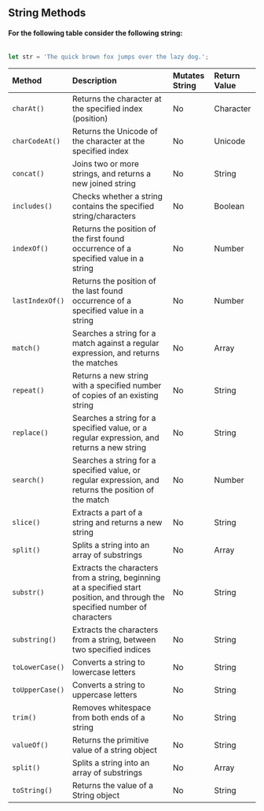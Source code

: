 ## String Methods

#### For the following table consider the following string:

```javascript

let str = 'The quick brown fox jumps over the lazy dog.';

```

| Method         | Description                                                                                   | Mutates String | Return Value |
| :------------- | :-------------------------------------------------------------------------------------------- | :------------- | :----------- |
| `charAt()`     | Returns the character at the specified index (position)                                       | No             | Character    |
| `charCodeAt()` | Returns the Unicode of the character at the specified index                                   | No             | Unicode      |
| `concat()`     | Joins two or more strings, and returns a new joined string                                    | No             | String       |
| `includes()`   | Checks whether a string contains the specified string/characters                             | No             | Boolean      |
| `indexOf()`    | Returns the position of the first found occurrence of a specified value in a string          | No             | Number       |
| `lastIndexOf()`| Returns the position of the last found occurrence of a specified value in a string           | No             | Number       |
| `match()`      | Searches a string for a match against a regular expression, and returns the matches           | No             | Array        |
| `repeat()`     | Returns a new string with a specified number of copies of an existing string                  | No             | String       |
| `replace()`    | Searches a string for a specified value, or a regular expression, and returns a new string    | No             | String       |
| `search()`     | Searches a string for a specified value, or regular expression, and returns the position of the match | No | Number |
| `slice()`      | Extracts a part of a string and returns a new string                                           | No             | String       |
| `split()`      | Splits a string into an array of substrings                                                   | No             | Array        |
| `substr()`     | Extracts the characters from a string, beginning at a specified start position, and through the specified number of characters | No | String |
| `substring()`  | Extracts the characters from a string, between two specified indices                          | No             | String       |
| `toLowerCase()`| Converts a string to lowercase letters                                                       | No             | String       |
| `toUpperCase()`| Converts a string to uppercase letters                                                       | No             | String       |
| `trim()`       | Removes whitespace from both ends of a string                                                | No             | String       |
| `valueOf()`    | Returns the primitive value of a string object                                               | No             | String       |
| `split()`      | Splits a string into an array of substrings                                                   | No             | Array        |
| `toString()`   | Returns the value of a String object                                                         | No             | String       |
